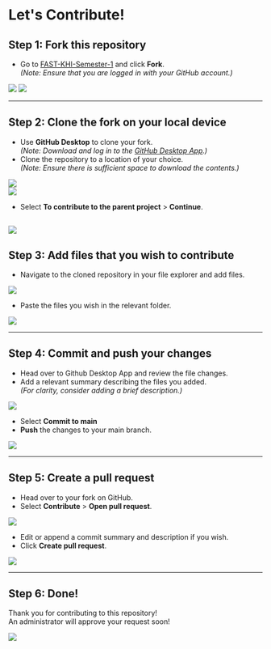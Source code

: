 # Let's Contribute!

## Step 1: Fork this repository
- Go to [FAST-KHI-Semester-1](https://github.com/MuxammilSidd/FAST-KHI-Semester-1) and click **Fork**.  
  *(Note: Ensure that you are logged in with your GitHub account.)*

<img src="https://github.com/MuxammilSidd/FAST-KHI-Semester-1/raw/refs/heads/assets/media-assets/contributing/forking01.png"></img>
<img src="https://github.com/MuxammilSidd/FAST-KHI-Semester-1/raw/refs/heads/assets/media-assets/contributing/forking02.png"></img>

---

## Step 2: Clone the fork on your local device
- Use **GitHub Desktop** to clone your fork.  
  *(Note: Download and log in to the [GitHub Desktop App](https://desktop.github.com/download/).)*
- Clone the repository to a location of your choice.  
  *(Note: Ensure there is sufficient space to download the contents.)*

<img src="https://github.com/MuxammilSidd/FAST-KHI-Semester-1/raw/refs/heads/assets/media-assets/contributing/cloning01.png"></img>  
<img src="https://github.com/MuxammilSidd/FAST-KHI-Semester-1/raw/refs/heads/assets/media-assets/contributing/cloning02.png"></img>
- Select **To contribute to the parent project** > **Continue**.

<img src="https://github.com/MuxammilSidd/FAST-KHI-Semester-1/raw/refs/heads/assets/media-assets/contributing/cloning03.png"></img>
---

## Step 3: Add files that you wish to contribute
- Navigate to the cloned repository in your file explorer and add files.

<img src="https://github.com/MuxammilSidd/FAST-KHI-Semester-1/raw/refs/heads/assets/media-assets/contributing/navigate.png"></img>
- Paste the files you wish in the relevant folder.

<img src="https://github.com/MuxammilSidd/FAST-KHI-Semester-1/raw/refs/heads/assets/media-assets/contributing/addFile.png"></img>



---

## Step 4: Commit and push your changes
- Head over to Github Desktop App and review the file changes.
- Add a relevant summary describing the files you added.  
  *(For clarity, consider adding a brief description.)*

<img src="https://github.com/MuxammilSidd/FAST-KHI-Semester-1/raw/refs/heads/assets/media-assets/contributing/commit01.png"></img>
- Select **Commit to main**
- **Push** the changes to your main branch.

<img src="https://github.com/MuxammilSidd/FAST-KHI-Semester-1/raw/refs/heads/assets/media-assets/contributing/push.png"></img>

---

## Step 5: Create a pull request
- Head over to your fork on GitHub.  
- Select **Contribute** > **Open pull request**.

<img src="https://github.com/MuxammilSidd/FAST-KHI-Semester-1/raw/refs/heads/assets/media-assets/contributing/pullReq01.png"></img>

- Edit or append a commit summary and description if you wish.
- Click **Create pull request**.

<img src="https://github.com/MuxammilSidd/FAST-KHI-Semester-1/raw/refs/heads/assets/media-assets/contributing/pullReq02.png"></img>

---
## Step 6: Done!
Thank you for contributing to this repository!  
An administrator will approve your request soon!

<img src="https://github.com/MuxammilSidd/FAST-KHI-Semester-1/raw/refs/heads/assets/media-assets/contributing/pullReqConfirm.png"></img>

